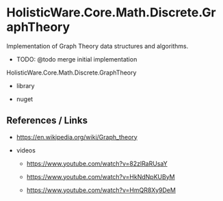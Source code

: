 # HolisticWare.Core.Math.Discrete.GraphTheory

Implementation of Graph Theory data structures and algorithms.

*  TODO: @todo merge initial implementation

HolisticWare.Core.Math.Discrete.GraphTheory

*   library

*   nuget



## References / Links

*   https://en.wikipedia.org/wiki/Graph_theory

*   videos

    *   https://www.youtube.com/watch?v=82zlRaRUsaY
    
    *   https://www.youtube.com/watch?v=HkNdNpKUByM
    
    *   https://www.youtube.com/watch?v=HmQR8Xy9DeM
    
    

